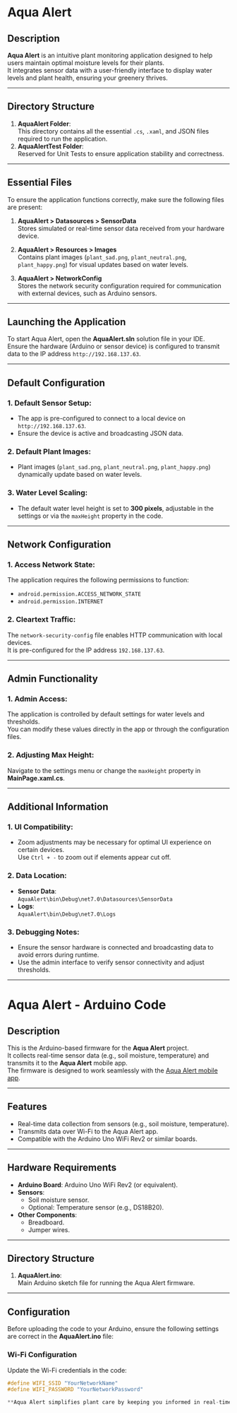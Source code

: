 # Aqua Alert

## Description
**Aqua Alert** is an intuitive plant monitoring application designed to help users maintain optimal moisture levels for their plants.  
It integrates sensor data with a user-friendly interface to display water levels and plant health, ensuring your greenery thrives.

---

## Directory Structure
1. **AquaAlert Folder**:  
   This directory contains all the essential `.cs`, `.xaml`, and JSON files required to run the application.
2. **AquaAlertTest Folder**:  
   Reserved for Unit Tests to ensure application stability and correctness.

---

## Essential Files
To ensure the application functions correctly, make sure the following files are present:

1. **AquaAlert > Datasources > SensorData**  
   Stores simulated or real-time sensor data received from your hardware device.

2. **AquaAlert > Resources > Images**  
   Contains plant images (`plant_sad.png`, `plant_neutral.png`, `plant_happy.png`) for visual updates based on water levels.

3. **AquaAlert > NetworkConfig**  
   Stores the network security configuration required for communication with external devices, such as Arduino sensors.

---

## Launching the Application
To start Aqua Alert, open the **AquaAlert.sln** solution file in your IDE.  
Ensure the hardware (Arduino or sensor device) is configured to transmit data to the IP address `http://192.168.137.63`.

---

## Default Configuration
### 1. Default Sensor Setup:
- The app is pre-configured to connect to a local device on `http://192.168.137.63`.
- Ensure the device is active and broadcasting JSON data.

### 2. Default Plant Images:
- Plant images (`plant_sad.png`, `plant_neutral.png`, `plant_happy.png`) dynamically update based on water levels.

### 3. Water Level Scaling:
- The default water level height is set to **300 pixels**, adjustable in the settings or via the `maxHeight` property in the code.

---

## Network Configuration
### 1. Access Network State:
The application requires the following permissions to function:
- `android.permission.ACCESS_NETWORK_STATE`
- `android.permission.INTERNET`

### 2. Cleartext Traffic:
The `network-security-config` file enables HTTP communication with local devices.  
It is pre-configured for the IP address `192.168.137.63`.

---

## Admin Functionality
### 1. Admin Access:
The application is controlled by default settings for water levels and thresholds.  
You can modify these values directly in the app or through the configuration files.

### 2. Adjusting Max Height:
Navigate to the settings menu or change the `maxHeight` property in **MainPage.xaml.cs**.

---

## Additional Information
### 1. UI Compatibility:
- Zoom adjustments may be necessary for optimal UI experience on certain devices.  
  Use `Ctrl + -` to zoom out if elements appear cut off.

### 2. Data Location:
- **Sensor Data**:  
  `AquaAlert\bin\Debug\net7.0\Datasources\SensorData`
- **Logs**:  
  `AquaAlert\bin\Debug\net7.0\Logs`

### 3. Debugging Notes:
- Ensure the sensor hardware is connected and broadcasting data to avoid errors during runtime.
- Use the admin interface to verify sensor connectivity and adjust thresholds.

---
# Aqua Alert - Arduino Code

## Description
This is the Arduino-based firmware for the **Aqua Alert** project.  
It collects real-time sensor data (e.g., soil moisture, temperature) and transmits it to the **Aqua Alert** mobile app.  
The firmware is designed to work seamlessly with the [Aqua Alert mobile app](https://github.com/mootjso/Aqua-Alert).

---

## Features
- Real-time data collection from sensors (e.g., soil moisture, temperature).
- Transmits data over Wi-Fi to the Aqua Alert app.
- Compatible with the Arduino Uno WiFi Rev2 or similar boards.

---

## Hardware Requirements
- **Arduino Board**: Arduino Uno WiFi Rev2 (or equivalent).
- **Sensors**:
  - Soil moisture sensor.
  - Optional: Temperature sensor (e.g., DS18B20).
- **Other Components**:
  - Breadboard.
  - Jumper wires.

---

## Directory Structure
1. **AquaAlert.ino**:  
   Main Arduino sketch file for running the Aqua Alert firmware.

---

## Configuration
Before uploading the code to your Arduino, ensure the following settings are correct in the **AquaAlert.ino** file:

### Wi-Fi Configuration
Update the Wi-Fi credentials in the code:

```c++
#define WIFI_SSID "YourNetworkName"
#define WIFI_PASSWORD "YourNetworkPassword"

**Aqua Alert simplifies plant care by keeping you informed in real-time about the health of your greenery! 🌱**
